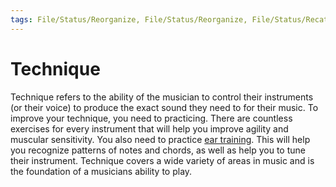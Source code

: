 ```yaml
---
tags: File/Status/Reorganize, File/Status/Reorganize, File/Status/Recategorize, File/Status/Summarize, File/Status/Structuralize
---
```


# Technique

Technique refers to the ability of the musician to control their instruments (or their voice) to produce the exact sound they need to for their music. To improve your technique, you need to practicing. There are countless exercises for every instrument that will help you improve agility and muscular sensitivity. You also need to practice [ear training](https://www.omarimc.com/mp3-vs-wav-how-to-train-your-ears-to-tell-the-difference/). This will help you recognize patterns of notes and chords, as well as help you to tune their instrument. Technique covers a wide variety of areas in music and is the foundation of a musicians ability to play.